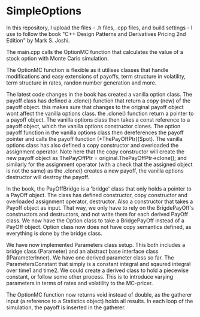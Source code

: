 # SimpleOptions

In this repository, I upload the files - .h files, .cpp files, and build settings - I use to follow the book 
"C++ Design Patterns and Derivatives Pricing 2nd Edition" by Mark S. Joshi.

The main.cpp calls the OptionMC function that calculates the value of a stock option with Monte Carlo simulation.

The OptionMC function is flexible as it utilises classes that handle modifications and easy extensions of payoffs, term structure in volatility,
term structure in rates, randon number generation and more.


The latest code changes in the book has created a vanilla option class.
The payoff class has defined a .clone() function that return a copy (new) of the payoff object.
this makes sure that changes to the original payoff object wont affect the vanilla options class.
the .clone() function return a pointer to a payoff object.
The vanilla options class then takes a const reference to a payoff object, 
    which the vanilla options constructor clones.
The option payoff function in the vanilla options class then dereferences 
    the payoff pointer and calls the payoff function (*ThePayOffPtr)(Spot).
The vanilla options class has also defined a copy constructor and overloaded the assignment operator.
Note here that the copy constructor will create the new payoff object as 
    ThePayOffPtr = original.ThePayOffPtr->clone();
and similarly for the assignment operator (with a check that the assigned object is not the same)
as the .clone() creates a new payoff, the vanilla options destructor will destroy the payoff. 


In the book, the PayOffBridge is a 'bridge' class that only holds a pointer to a PayOff object.
The class has defined constructor, copy constructor and overloaded assignment operator, destructor.
Also a constructor that takes a Payoff object as input.
That way, we only have to rely on the BrigdePayOff's constructors and destructors, and not write them
    for each derived PayOff class.
We now have the Option class to take a BridgePayOff instead of a PayOff object.
Option class now does not have copy semantics defined, as everything is done by the bridge class.


We have now implemented Parameters class setup. This both includes a bridge class (Parameter) 
    and an abstract base interface class (IParameterInner).
We have one derived parameter class so far. The ParametersConstant that simply is a constant integral
    and sqaured integral over time1 and time2.
We could create a derived class to hold a piecewise constant, or follow some other process.
This is to introduce varying parameters in terms of rates and volatility to the MC-pricer.

The OptionMC function now returns void instead of double, as the gatherer input (a reference to a Statistics object) holds all results. In each loop of the simulation, the payoff is inserted in the gatherer.